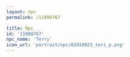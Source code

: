 ```yaml
---
layout: npc
permalink: /11000767

title: Npc
id: '11000767'
npc_name: 'Terry'
icon_url: 'portrait/npc/02010023_teri_p.png'
---
```

